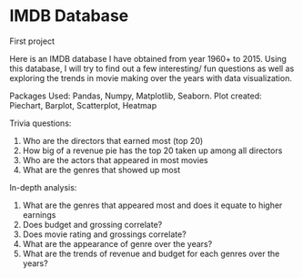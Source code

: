 # IMDB Database
First project

Here is an IMDB database I have obtained from year 1960+ to 2015. Using this database, I will try to find out a few interesting/ fun questions as well as exploring the trends in movie making over the years with data visualization.

Packages Used: Pandas, Numpy, Matplotlib, Seaborn. 
Plot created: Piechart, Barplot, Scatterplot, Heatmap

Trivia questions:
1. Who are the directors that earned most (top 20)
2. How big of a revenue pie has the top 20 taken up among all directors
3. Who are the actors that appeared in most movies
4. What are the genres that showed up most

In-depth analysis:
1. What are the genres that appeared most and does it equate to higher earnings
2. Does budget and grossing correlate?
3. Does movie rating and grossings correlate?
4. What are the appearance of genre over the years?
5. What are the trends of revenue and budget for each genres over the years?
